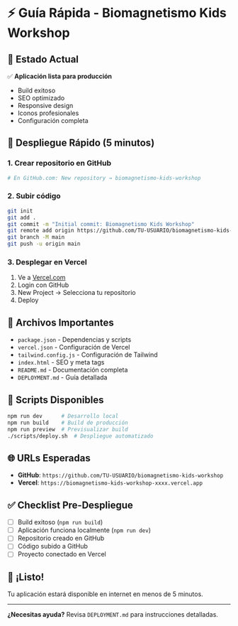# ⚡ Guía Rápida - Biomagnetismo Kids Workshop

## 🎯 Estado Actual

✅ **Aplicación lista para producción**
- Build exitoso
- SEO optimizado
- Responsive design
- Iconos profesionales
- Configuración completa

## 🚀 Despliegue Rápido (5 minutos)

### 1. Crear repositorio en GitHub
```bash
# En GitHub.com: New repository → biomagnetismo-kids-workshop
```

### 2. Subir código
```bash
git init
git add .
git commit -m "Initial commit: Biomagnetismo Kids Workshop"
git remote add origin https://github.com/TU-USUARIO/biomagnetismo-kids-workshop.git
git branch -M main
git push -u origin main
```

### 3. Desplegar en Vercel
1. Ve a [Vercel.com](https://vercel.com)
2. Login con GitHub
3. New Project → Selecciona tu repositorio
4. Deploy

## 📁 Archivos Importantes

- `package.json` - Dependencias y scripts
- `vercel.json` - Configuración de Vercel
- `tailwind.config.js` - Configuración de Tailwind
- `index.html` - SEO y meta tags
- `README.md` - Documentación completa
- `DEPLOYMENT.md` - Guía detallada

## 🔧 Scripts Disponibles

```bash
npm run dev      # Desarrollo local
npm run build    # Build de producción
npm run preview  # Previsualizar build
./scripts/deploy.sh  # Despliegue automatizado
```

## 🌐 URLs Esperadas

- **GitHub**: `https://github.com/TU-USUARIO/biomagnetismo-kids-workshop`
- **Vercel**: `https://biomagnetismo-kids-workshop-xxxx.vercel.app`

## ✅ Checklist Pre-Despliegue

- [ ] Build exitoso (`npm run build`)
- [ ] Aplicación funciona localmente (`npm run dev`)
- [ ] Repositorio creado en GitHub
- [ ] Código subido a GitHub
- [ ] Proyecto conectado en Vercel

## 🎉 ¡Listo!

Tu aplicación estará disponible en internet en menos de 5 minutos.

---

**¿Necesitas ayuda?** Revisa `DEPLOYMENT.md` para instrucciones detalladas. 